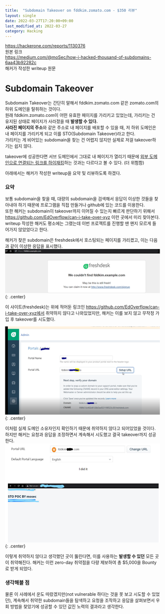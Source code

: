 ```yaml
---
title:  "Subdomain Takeover on fddkim.zomato.com - $350 리뷰"
layout: single
date: 2022-03-27T17:20:00+09:00
last_modified_at: 2022-03-27
category: Hacking
---
```


<https://hackerone.com/reports/1130376>  
원본 링크  
https://medium.com/@moSec/how-i-hacked-thousand-of-subdomains-6aa43b92282c  
해커가 작성한 writeup 원문

# Subdomain Takeover 
Subdomain Takeover는 간단히 말해서 fddkim.zomato.com 같은 zomato.com의 하위 도메인을 탈취하는 것이다.  
원래 fddkim.zomato.com이 어떤 유효한 페이지를 가리키고 있었는데, 가리키는 건 유지된 상태로 페이지가 사라졌을 때 **발생할 수 있다.**  
**사라진 페이지의 주소**와 같은 주소로 내 페이지를 배포할 수 있을 때, 저 하위 도메인은 내 페이지를 가리키게 되고 이를 STO(Subdomain Takeover)라고 한다.   
가리키는 게 비어있는 subdomain을 찾는 건 어렵지 않지만 실제로 저걸 takeover하기는 쉽지 않다.  

takeover에 성공한다면 서브 도메인에서 그대로 내 페이지가 열리기 때문에 [외부 도메인으로 연결되는 링크를 하이재킹](https://jaemin8852.github.io/hacking/1466889-Broken-link-hijacking/)하는 것과는 다르다고 볼 수 있다. (더 위험함)  
  
아래에서는 해커가 작성한 writeup을 요약 및 리뷰하도록 하겠다.
  
### 요약
보통 subdomain을 찾을 때, 대량의 subdomain을 검색해서 응답이 이상한 것들을 찾아내야 하기 때문에 프로그램을 직접 만들거나 github에 있는 코드를 이용한다.  
또한 해커는 subdomain이 takeover까지 이어질 수 있는지 빠르게 판단하기 위해서 <https://github.com/EdOverflow/can-i-take-over-xyz> 이런 곳에서 미리 찾아본다. writeup 작성한 해커도 평소에는 그랬는데 이번 프로젝트를 진행할 땐 왠지 모르게 들어가지 않았었다고 한다.  
  
해커가 찾은 subdomain은 freshdesk에서 호스팅되는 페이지를 가리켰고, 이는 다음과 같이 이상한 응답을 표시했다.  
![response](/assets/img/2022-03-27-1130376-subdomain-takeover-on-fddkim.zomato.com/1.png){: .center}  
  
이 사이트(freshdesk)는 위에 적어둔 링크인 https://github.com/EdOverflow/can-i-take-over-xyz에서 취약하지 않다고 나와있었지만, 해커는 이를 보지 않고 무작정 가입 후 takeover를 시도했다.  
  
![response](/assets/img/2022-03-27-1130376-subdomain-takeover-on-fddkim.zomato.com/2.png){: .center}  
  
이처럼 실제 도메인 소유자인지 확인하기 때문에 취약하지 않다고 되어있었을 것이다.  
하지만 해커는 요청과 응답을 조정하면서 계속해서 시도했고 결국 takeover까지 성공한다.  
![response](/assets/img/2022-03-27-1130376-subdomain-takeover-on-fddkim.zomato.com/3.png){: .center}  
  
이렇게 취약하지 않다고 생각했던 곳이 뚫린다면, 이를 사용하는 **발생할 수 있던** 모든 곳이 취약해진다. 해커는 이런 zero-day 취약점을 다량 제보하여 총 $5,000을 Bounty로 받게 되었다.  
  
### 생각해볼 점
물론 이 사례에서 운도 따랐겠지만(not vulnerable 하다는 것을 못 보고 시도할 수 있었던), 계속해서 취약한 subdomain들을 탐색하고 요청을 조작하고 응답을 살펴보면서 우회 방법을 찾았기에 성공할 수 있던 값진 노력의 결과라고 생각한다.